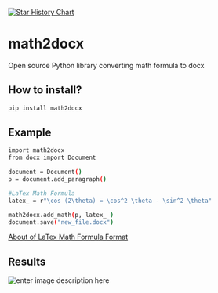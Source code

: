 [![Star History Chart](https://api.star-history.com/svg?repos=keh9mark/math2docx&type=Date)](https://star-history.com/#keh9mark/math2docx&Date)

# math2docx
Open source Python library converting math formula to docx

## How to install?
```bash
pip install math2docx
```
## Example
```bash
import math2docx
from docx import Document

document = Document()
p = document.add_paragraph()

#LaTex Math Formula
latex_ = r"\cos (2\theta) = \cos^2 \theta - \sin^2 \theta"

math2docx.add_math(p, latex_ )
document.save("new_file.docx")

```
[About of LaTex Math Formula Format](https://ru.wikibooks.org/wiki/%D0%9C%D0%B0%D1%82%D0%B5%D0%BC%D0%B0%D1%82%D0%B8%D1%87%D0%B5%D1%81%D0%BA%D0%B8%D0%B5_%D1%84%D0%BE%D1%80%D0%BC%D1%83%D0%BB%D1%8B_%D0%B2_LaTeX)

## Results
![enter image description here](https://i.ibb.co/LzZRCBh/img1.png)





